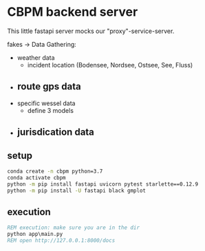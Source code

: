 # CBPM backend server

This little fastapi server mocks our "proxy"-service-server.

fakes -> Data Gathering:

- weather data
  - incident location (Bodensee, Nordsee, Ostsee, See, Fluss)
- route gps data
  - 
- specific wessel data
  - define 3 models
- jurisdication data
  - 

## setup

```cmd
conda create -n cbpm python=3.7
conda activate cbpm
python -m pip install fastapi uvicorn pytest starlette==0.12.9
python -m pip install -U fastapi black gmplot
```

## execution

```cmd
REM execution: make sure you are in the dir
python app\main.py
REM open http://127.0.0.1:8000/docs
```
